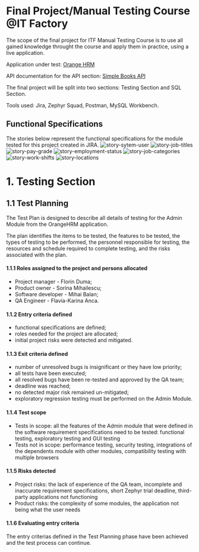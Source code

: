 # Final Project/Manual Testing Course @IT Factory

The scope of the final project for ITF Manual Testing Course is to use all gained knowledge throught the course and apply them in practice, using a live application.

Application under test: [Orange HRM](https://opensource-demo.orangehrmlive.com/web/index.php/auth/login)

API documentation for the API section: [Simple Books API](https://github.com/vdespa/introduction-to-postman-course/blob/main/simple-books-api.md)

The final project will be split into two sections: Testing Section and SQL Section.

Tools used: Jira, Zephyr Squad, Postman, MySQL Workbench.

## Functional Specifications

The stories below represent the functional specifications for the module tested for this project created in JIRA.
![story-sytem-user](https://github.com/Flavia-Karina-Anca/Final-Project-Manual-Testing-ITF/assets/126013931/2b38b29c-edf2-47da-97af-25de4746435b "User Management")
![story-job-titles](https://github.com/Flavia-Karina-Anca/Final-Project-Manual-Testing-ITF/assets/126013931/e6de112b-ac18-4d4f-83ea-5744cad65a50 "Job Titles")
![story-pay-grade](https://github.com/Flavia-Karina-Anca/Final-Project-Manual-Testing-ITF/assets/126013931/cc6e5ace-319f-4845-b316-fe3331505420 "Pay Grade")
![story-employment-status](https://github.com/Flavia-Karina-Anca/Final-Project-Manual-Testing-ITF/assets/126013931/e0fd3007-0b2a-40a5-9a93-370f3c0fc7d6 "Employment Status")
![story-job-categories](https://github.com/Flavia-Karina-Anca/Final-Project-Manual-Testing-ITF/assets/126013931/a8e23ce6-dda5-4da1-a003-20db2a8f49e9 "Job Categories")
![story-work-shifts](https://github.com/Flavia-Karina-Anca/Final-Project-Manual-Testing-ITF/assets/126013931/6c9fe238-fb2b-4c89-a28b-1ba07d70d1f5 "Work Shifts")
![story-locations](https://github.com/Flavia-Karina-Anca/Final-Project-Manual-Testing-ITF/assets/126013931/8992029d-5582-4e5b-8cb8-6b208a391431 "Locations")

# 1. Testing Section

## 1.1 Test Planning

The Test Plan is designed to describe all details of testing for the Admin Module from the OrangeHRM application.

The plan identifies the items to be tested, the features to be tested, the types of testing to be performed, the personnel responsible for testing, the resources and schedule required to complete testing, and the risks associated with the plan.

#### 1.1.1 Roles assigned to the project and persons allocated
- Project manager - Florin Duma;
- Product owner - Sorina Mihailescu;
- Software developer - Mihai Balan;
- QA Engineer - Flavia-Karina Anca.

#### 1.1.2 Entry criteria defined
- functional specifications are defined;
- roles needed for the project are allocated;
- initial project risks were detected and mitigated.

#### 1.1.3 Exit criteria defined
- number of unresolved bugs is insignificant or they have low priority;
- all tests have been executed;
- all resolved bugs have been re-tested and approved by the QA team;
- deadline was reached;
- no detected major risk remained un-mitigated;
- exploratory regression testing must be performed on the Admin Module.

#### 1.1.4 Test scope
- Tests in scope: all the features of the Admin module that were defined in the software requirement specifications need to be tested: functional testing, exploratory testing and GUI testing
- Tests not in scope: performance testing, security testing, integrations of the dependents module with other modules, compatibility testing with multiple browsers

#### 1.1.5 Risks detected
- Project risks: the lack of experience of the QA team, incomplete and inaccurate requirement specifications, short Zephyr trial deadline, third-party applications not functioning
- Product risks: the complexity of some modules, the application not being what the user needs

#### 1.1.6 Evaluating entry criteria
The entry criterias defined in the Test Planning phase have been achieved and the test process can continue.

